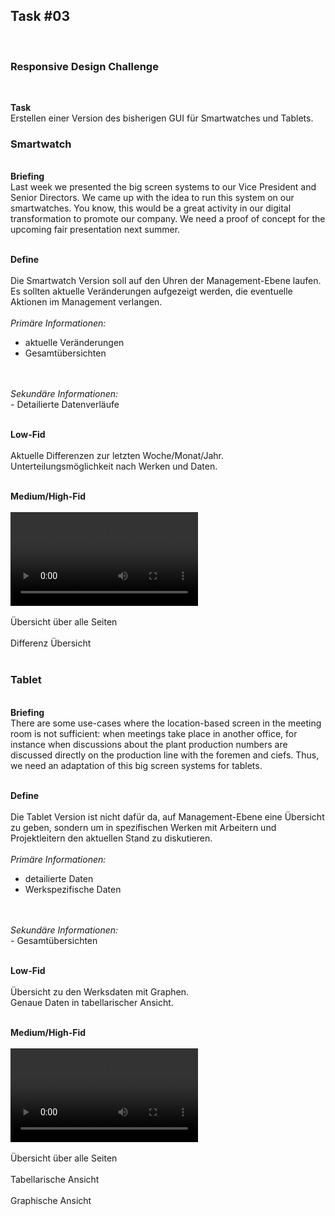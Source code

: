 ## Task #03
<br>
  <h3>Responsive Design Challenge</h3>
  <br>
  
  <b>Task</b>
  <br>
  Erstellen einer Version des bisherigen GUI für Smartwatches und Tablets.<br>
  
  <h3>Smartwatch</h3>
  <br>
  <b>Briefing</b>
  <br>
  Last week we presented the big screen systems to our Vice President and Senior Directors. 
  We came up with the idea to run this system on our smartwatches. 
  You know, this would be a great activity in our digital transformation to promote our company. 
  We need a proof of concept for the upcoming fair presentation next summer.
  <br>
  <br>
  
  <b>Define</b>
  <br>
  <br>
  Die Smartwatch Version soll auf den Uhren der Management-Ebene laufen.
  Es sollten aktuelle Veränderungen aufgezeigt werden, die eventuelle Aktionen im Management verlangen.<br>
  <br>
  <i>Primäre Informationen:</i>
  - aktuelle Veränderungen
  - Gesamtübersichten
  <br>
  <br>
  <i>Sekundäre Informationen:</i><br>
  - Detailierte Datenverläufe
  <br>
  <br>
  
  <b>Low-Fid</b>
  <br>
  <br>
  <img src="Smartwatch.png" class="img-responsive" alt="">
  <br>
  Aktuelle Differenzen zur letzten Woche/Monat/Jahr.<br>
  Unterteilungsmöglichkeit nach Werken und Daten.<br>
  <br>
  
  <b>Medium/High-Fid</b>
  <br>
  <br>
  <video controls loop>
      <source src="SmartwatchProto.mp4" type="video/mp4">
  Ihr Browser kann dieses Video nicht wiedergeben.<br/>
  Sie können es <a href="SmartwatchProto.mp4">hier</a> abrufen.
  </video>
  <br>
  <br>
  Übersicht über alle Seiten<br>
  <img src="SmartwatchScreens.PNG" class="img-responsive" alt="">
  <br>
  <br>
  Differenz Übersicht<br>
  <img src="RR.png" class="img-responsive" alt="">
  <br>
  <br>
  <h3>Tablet</h3>
  <br>
  <b>Briefing</b>
  <br>
  There are some use-cases where the location-based screen in the meeting room is not sufficient: 
  when meetings take place in another office, 
  for instance when discussions about the plant production numbers are discussed directly on the production line with the foremen and ciefs. 
  Thus, we need an adaptation of this big screen systems for tablets.
  <br>
  <br>
  
  <b>Define</b>
  <br>
  <br>
  Die Tablet Version ist nicht dafür da, auf Management-Ebene eine Übersicht zu geben, 
  sondern um in spezifischen Werken mit Arbeitern und Projektleitern den aktuellen Stand zu diskutieren.<br>
  <br>
  <i>Primäre Informationen:</i>
  - detailierte Daten
  - Werkspezifische Daten
  <br>
  <br>
  <i>Sekundäre Informationen:</i><br>
  - Gesamtübersichten
  <br>
  <br>
  
  <b>Low-Fid</b>
  <br>
  <br>
  <img src="Tablet.png" class="img-responsive" alt="">
  <br>
  Übersicht zu den Werksdaten mit Graphen.<br>
  Genaue Daten in tabellarischer Ansicht.<br>
  <br>
  
  <b>Medium/High-Fid</b>
  <br>
  <br>
  <video controls loop>
      <source src="TabletProto.mp4" type="video/mp4">
  Ihr Browser kann dieses Video nicht wiedergeben.<br/>
  Sie können es <a href="TabletProto.mp4">hier</a> abrufen.
  </video>
  <br>
  <br>
  Übersicht über alle Seiten<br>
  <img src="TabletScreens.PNG" class="img-responsive" alt="">
  <br>
  <br>
  Tabellarische Ansicht<br>
  <img src="Tables Plant A.png" class="img-responsive" alt="">
  <br>
  <br>
  Graphische Ansicht<br>
  <img src="RR Plant A.png" class="img-responsive" alt="">

